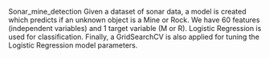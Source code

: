 Sonar_mine_detection
Given a dataset of sonar data, a model is created which predicts if an unknown object is a Mine or Rock. We have 60 features (independent variables) and 1 target variable (M or R). Logistic Regression is used for classification. 
Finally, a GridSearchCV is also applied for tuning the Logistic Regression model parameters.
